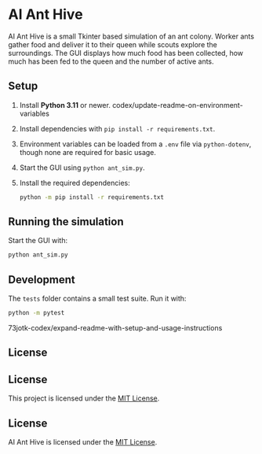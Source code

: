 # AI Ant Hive

AI Ant Hive is a small Tkinter based simulation of an ant colony. Worker ants gather
food and deliver it to their queen while scouts explore the surroundings. The GUI
displays how much food has been collected, how much has been fed to the queen and
the number of active ants.

<!-- Optionally include a screenshot or GIF demonstrating the ants moving and feeding the queen. -->

## Setup

1. Install **Python 3.11** or newer.
 codex/update-readme-on-environment-variables
2. Install dependencies with `pip install -r requirements.txt`.
3. Environment variables can be loaded from a `.env` file via `python-dotenv`, though none are required for basic usage.
4. Start the GUI using `python ant_sim.py`.

2. Install the required dependencies:

   ```bash
   python -m pip install -r requirements.txt
   ```

## Running the simulation

Start the GUI with:

```bash
python ant_sim.py
```

## Development

The `tests` folder contains a small test suite. Run it with:

```bash
python -m pytest
```
73jotk-codex/expand-readme-with-setup-and-usage-instructions


## License


## License

This project is licensed under the [MIT License](LICENSE).

## License

AI Ant Hive is licensed under the [MIT License](LICENSE).

